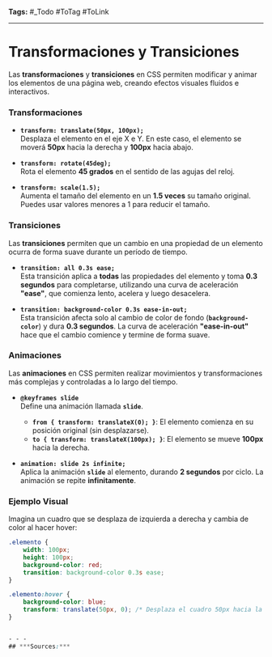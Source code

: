 **Tags:** #_Todo
#ToTag #ToLink 
- - -
# Transformaciones y Transiciones

Las **transformaciones** y **transiciones** en CSS permiten modificar y animar los elementos de una página web, creando efectos visuales fluidos e interactivos.

### Transformaciones

- **`transform: translate(50px, 100px);`**  
  Desplaza el elemento en el eje X e Y. En este caso, el elemento se moverá **50px** hacia la derecha y **100px** hacia abajo.

- **`transform: rotate(45deg);`**  
  Rota el elemento **45 grados** en el sentido de las agujas del reloj.

- **`transform: scale(1.5);`**  
  Aumenta el tamaño del elemento en un **1.5 veces** su tamaño original. Puedes usar valores menores a 1 para reducir el tamaño.

### Transiciones

Las **transiciones** permiten que un cambio en una propiedad de un elemento ocurra de forma suave durante un período de tiempo.

- **`transition: all 0.3s ease;`**  
  Esta transición aplica a **todas** las propiedades del elemento y toma **0.3 segundos** para completarse, utilizando una curva de aceleración **"ease"**, que comienza lento, acelera y luego desacelera.

- **`transition: background-color 0.3s ease-in-out;`**  
  Esta transición afecta solo al cambio de color de fondo (**`background-color`**) y dura **0.3 segundos**. La curva de aceleración **"ease-in-out"** hace que el cambio comience y termine de forma suave.

### Animaciones

Las **animaciones** en CSS permiten realizar movimientos y transformaciones más complejas y controladas a lo largo del tiempo.

- **`@keyframes slide`**  
  Define una animación llamada **`slide`**.  
  - **`from { transform: translateX(0); }`**: El elemento comienza en su posición original (sin desplazarse).
  - **`to { transform: translateX(100px); }`**: El elemento se mueve **100px** hacia la derecha.

- **`animation: slide 2s infinite;`**  
  Aplica la animación **`slide`** al elemento, durando **2 segundos** por ciclo. La animación se repite **infinitamente**.

### Ejemplo Visual

Imagina un cuadro que se desplaza de izquierda a derecha y cambia de color al hacer hover:

```css
.elemento {
    width: 100px;
    height: 100px;
    background-color: red;
    transition: background-color 0.3s ease;
}

.elemento:hover {
    background-color: blue;
    transform: translate(50px, 0); /* Desplaza el cuadro 50px hacia la derecha */
}


- - - 
## ***Sources:***